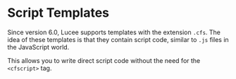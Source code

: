 <!--
{
  "title": "Script Templates (.cfs)",
  "id": "script-templates",
  "description": "Learn about script templates in Lucee. This guide explains how Lucee supports templates with the `.cfs` extension, allowing you to write direct script code without the need for the `<cfscript>` tag.",
  "keywords": [
    "CFML",
    "script",
    "templates",
    "Lucee",
    "cfs"
  ],
  "related": [
    "tag-script"
  ]
}
-->

# Script Templates

Since version 6.0, Lucee supports templates with the extension `.cfs`. The idea of these templates is that they contain script code, similar to `.js` files in the JavaScript world.

This allows you to write direct script code without the need for the `<cfscript>` tag.
